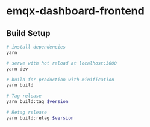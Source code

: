 # emqx-dashboard-frontend

## Build Setup

``` bash
# install dependencies
yarn

# serve with hot reload at localhost:3000
yarn dev

# build for production with minification
yarn build

# Tag release
yarn build:tag $version

# Retag release
yarn build:retag $version
```
